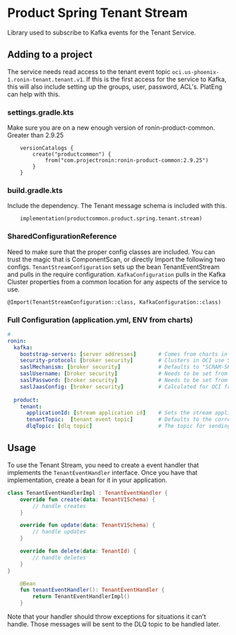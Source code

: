 # Product Spring Tenant Stream
Library used to subscribe to Kafka events for the Tenant Service.

## Adding to a project
The service needs read access to the tenant event topic `oci.us-phoenix-1.ronin-tenant.tenant.v1`. If this is the first access for the service to Kafka, this will also include setting
up the groups, user, password, ACL's. PlatEng can help with this.

### settings.gradle.kts
Make sure you are on a new enough version of ronin-product-common. Greater than 2.9.25
```
    versionCatalogs {
        create("productcommon") {
            from("com.projectronin:ronin-product-common:2.9.25")
        }
    }
```
### build.gradle.kts
Include the dependency. The Tenant message schema is included with this.
```
    implementation(productcommon.product.spring.tenant.stream)
```

### SharedConfigurationReference
Need to make sure that the proper config classes are included. You can trust the magic that is ComponentScan, or directly Import the following two configs.
`TenantStreamConfiguration` sets up the bean TenantEventStream and pulls in the require configuration. `KafkaConfiguration` pulls in the Kafka Cluster properties from a common location for any
aspects of the service to use.
```
@Import(TenantStreamConfiguration::class, KafkaConfiguration::class)
```

### Full Configuration (application.yml, ENV from charts)
```yaml
# 
ronin:
  kafka:
    bootstrap-servers: [server addresses]       # Comes from charts in OCI, set in local to use kafka locally
    security-protocol: [broker security]        # Clusters in OCI use SASL_SSL (Default), locally set to "PLAINTEXT"
    saslMechanism: [broker security]            # Defaults to "SCRAM-SHA-512" for OCI clusters. Not needed for local
    saslUsername: [broker security]             # Needs to be set from configs injected from helm charts. Not needed for local
    saslPassword: [broker security]             # Needs to be set from Vault and vals operator from helm charts. Not needed for local
    saslJaasConfig: [broker security]           # Calculated for OCI from username and password. Not needed for local
    
  product:
    tenant:
      applicationId: [stream application id]    # Sets the stream application id
      tenantTopic:  [tenant event topic]        # Defaults to the correct topic and shouldn't need to be set
      dlqTopic: [dlq topic]                     # The topic for sending failed messages

```
## Usage
To use the Tenant Stream, you need to create a event handler that implements the `TenantEventHandler` interface. Once you
have that implementation, create a bean for it in your application.

```kotlin
class TenantEventHandlerImpl : TenantEventHandler {
    override fun create(data: TenantV1Schema) {
        // handle creates
    }

    override fun update(data: TenantV1Schema) {
        // handle updates
    }

    override fun delete(data: TenantId) {
        // handle deletes
    }
}
```

```kotlin
    @Bean
    fun tenantEventHandler(): TenantEventHandler {
        return TenantEventHandlerImpl()
    }
```

Note that your handler should throw exceptions for situations it can't handle. Those messages will be sent to the DLQ topic
to be handled later.
